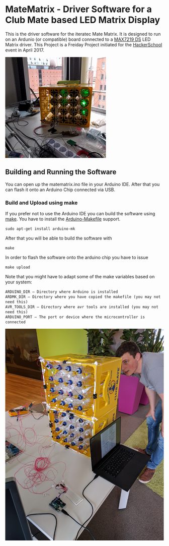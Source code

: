 MateMatrix - Driver Software for a Club Mate based LED Matrix Display
=====================================================================

This is the driver software for the iteratec Mate Matrix. It is designed to run on an Ardunio (or compatible) board connected to a [MAX7219 DS](http://playground.arduino.cc/Main/MAX72XXHardware) LED Matrix driver.
This Project is a Freiday Project initiated for the [HackerSchool](http://hacker-school.de/) event in April 2017.

![A Single Case MateMatrix in Action](img/matematrix.gif)

## Building and Running the Software

You can open up the matematrix.ino file in your Arduino IDE. After that you can flash it onto an Arduino Chip connected via USB.

### Build and Upload using make

If you prefer not to use the Arduino IDE you can build the software using [make](https://de.wikipedia.org/wiki/Make). You have to install the [Arduino-Makefile](https://github.com/sudar/Arduino-Makefile) support.

    sudo apt-get install arduino-mk

After that you will be able to build the software with

    make

In order to flash the software onto the arduino chip you have to issue

    make upload

Note that you might have to adapt some of the make variables based on your system:

    ARDUINO_DIR – Directory where Arduino is installed
    ARDMK_DIR – Directory where you have copied the makefile (you may not need this)
    AVR_TOOLS_DIR – Directory where avr tools are installed (you may not need this)
	ARDUINO_PORT – The port or device where the microcontroller is connected

![Ongoing Development Snapshot](img/matematrix.jpg)
